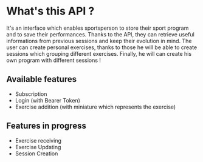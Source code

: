 # What's this API ? 

It's an interface which enables sportsperson to store their sport program and to save their performances. Thanks to the API, they can retrieve useful informations from previous sessions and keep their evolution in mind. The user can create personal exercises, thanks to those he will be able to create sessions which grouping different exercises. Finally, he will can create his own program with different sessions !

## Available features

* Subscription
* Login (with Bearer Token)
* Exercise addition (with miniature which represents the exercise)

## Features in progress

* Exercise receiving
* Exercise Updating
* Session Creation